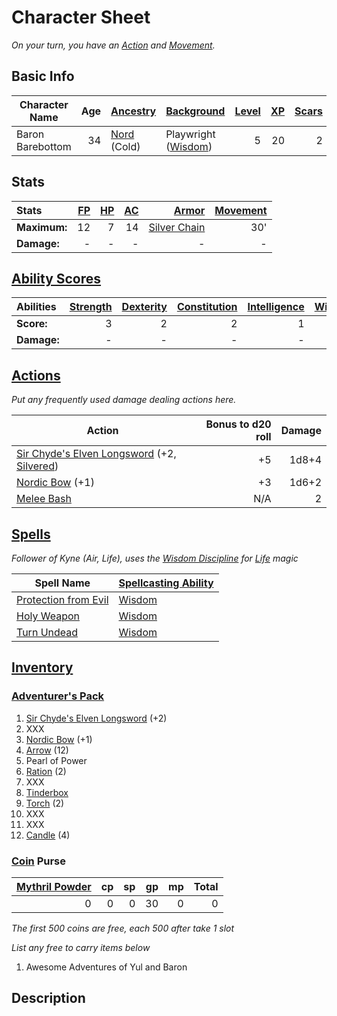 # Character Sheet

*On your turn, you have an [Action](../../../../Game%20Procedures/Core%20Procedures/Action.md) and [Movement](../../../../Game%20Procedures/Combat/Movement.md).*

## Basic Info

| Character Name   | Age | [Ancestry](../../../../Player%20Characters/Ancenstries/Ancestry.md)             | [Background](../../../../Player%20Characters/Backgrounds/Background.md)                 | [Level](../../../../Player%20Characters/Derived%20Statistics/Level.md) | [XP](../../../../Player%20Characters/Derived%20Statistics/Experience%20Points.md) | [Scars](../../../../Player%20Characters/Derived%20Statistics/Scars.md) |
| ---------------- | --: | :------------------------------------------------------------------------------ | :-------------------------------------------------------------------------------------- | ---------------------------------------------------------------------: | --------------------------------------------------------------------------------: | ---------------------------------------------------------------------: |
| Baron Barebottom |  34 | [Nord](../../../../Player%20Characters/Ancenstries/Mechanical/Primal.md) (Cold) | Playwright ([Wisdom](../../../../Player%20Characters/The%20Ability%20Scores/Wisdom.md)) |                                                                      5 |                                                                                20 |                                                                      2 |

## Stats

| Stats        | [FP](../../../../Player%20Characters/Derived%20Statistics/Fatigue%20Points.md) | [HP](../../../../Player%20Characters/Derived%20Statistics/Health%20Points.md) | [AC](../../../../Player%20Characters/Derived%20Statistics/Armor%20Class.md) |                                          [Armor](../../../../Items%20and%20Gear/Armor/Armor.md) | [Movement](../../../../Game%20Procedures/Combat/Movement.md) |
| :----------- | --------------------------------------------------------------------------: | -------------------------------------------------------------------------: | -----------------------------------------------------------------------: | -------------------------------------------------------------------------------------------: | --------------------------------------------------------: |
| **Maximum:** |                                                                          12 |                                                                          7 |                                                                       14 | [Silver Chain](../../../../Items%20and%20Gear/Armor/Silvered%20Armor/Silver%20Chain%20Armor.md) |                                                       30' |
| **Damage:**  |                                                                           - |                                                                          - |                                                                        - |                                                                                            - |                                                         - |

## [Ability Scores](../../../../Player%20Characters/The%20Ability%20Scores/Ability%20Scores.md)

| Abilities   | [Strength](../../../../Player%20Characters/The%20Ability%20Scores/Strength.md) | [Dexterity](../../../../Player%20Characters/The%20Ability%20Scores/Dexterity.md) | [Constitution](../../../../Player%20Characters/The%20Ability%20Scores/Constitution.md) | [Intelligence](../../../../Player%20Characters/The%20Ability%20Scores/Intelligence.md) | [Wisdom](../../../../Player%20Characters/The%20Ability%20Scores/Wisdom.md)<br> | [Charisma](../../../../Player%20Characters/The%20Ability%20Scores/Charisma.md)<br> |
| :---------- | -----------------------------------------------------------------------------: | -------------------------------------------------------------------------------: | -------------------------------------------------------------------------------------: | -------------------------------------------------------------------------------------: | -----------------------------------------------------------------------------: | ---------------------------------------------------------------------------------: |
| **Score:**  |                                                                              3 |                                                                                2 |                                                                                      2 |                                                                                      1 |                                                                          3 (P) |                                                                                  2 |
| **Damage:** |                                                                              - |                                                                                - |                                                                                      - |                                                                                      - |                                                                              - |                                                                                  - |

## [Actions](../../../../Game%20Procedures/Core%20Procedures/Action.md)

*Put any frequently used damage dealing actions here.*

| Action                                                                                                                                                                                                           | Bonus to d20 roll | Damage |
| ---------------------------------------------------------------------------------------------------------------------------------------------------------------------------------------------------------------- | ----------------: | -----: |
| [Sir Chyde's Elven Longsword](../../../../Items%20and%20Gear/Weapons/Melee%20Weapons/Medium%20Skilled%20Weapon.md) (+2, [Silvered](../../../../Items%20and%20Gear/Material%20Properties/Silvered%20Property.md)) |                +5 |  1d8+4 |
| [Nordic Bow](../../../../Items%20and%20Gear/Weapons/Ranged%20Weapons/Medium%20Bow.md) (+1)                                                                                                                       |                +3 |  1d6+2 |
| [Melee Bash](../../../../Game%20Procedures/Combat/Melee%20Attack.md#Melee%20Bash)                                                                                                                                |               N/A |      2 |

## [Spells](../../../../Magic/Spells.md)

*Follower of Kyne (Air, Life), uses the [Wisdom Discipline](../../../../Magic/Spellcasting/Spellcasting%20Disciplines/Wisdom%20Discipline.md) for [Life](../../../../Magic/Spells/Spell%20Domains/Life.md) magic*

| Spell Name                                                                                              | [Spellcasting Ability](../../../../Magic/Spellcasting/Spellcasting%20Ability.md) |
| ------------------------------------------------------------------------------------------------------- | ----------------------------------------------------------------------------- |
| [Protection from Evil](../../../../Magic/Spells/Spells%20by%20Level/Level%201/Protection%20from%20Evil.md) | [Wisdom](../../../../Player%20Characters/The%20Ability%20Scores/Wisdom.md)       |
| [Holy Weapon](../../../../Magic/Spells/Spells%20by%20Level/Level%202/Holy%20Weapon.md)                     | [Wisdom](../../../../Player%20Characters/The%20Ability%20Scores/Wisdom.md)       |
| [Turn Undead](../../../../Magic/Spells/Spells%20by%20Level/Level%201/Turn%20Undead.md)                     | [Wisdom](../../../../Player%20Characters/The%20Ability%20Scores/Wisdom.md)       |

## [Inventory](../../../../Player%20Characters/Derived%20Statistics/Inventory.md)

### [Adventurer's Pack](../../../../Items%20and%20Gear/Gear/100%20Coins/Adventurer's%20Pack.md)

1. [Sir Chyde's Elven Longsword](../../../../Items%20and%20Gear/Weapons/Melee%20Weapons/Large%20Skilled%20Weapon.md) (+2)
2. XXX
3. [Nordic Bow](../../../../Items%20and%20Gear/Weapons/Ranged%20Weapons/Medium%20Bow.md) (+1)
4. [Arrow](../../../../Items%20and%20Gear/Weapons/Ammo/Arrow.md) (12)
5. Pearl of Power
6. [Ration](../../../../Items%20and%20Gear/Gear/1%20Coin/Ration.md) (2)
7. XXX
8. [Tinderbox](../../../../Items%20and%20Gear/Gear/10%20Coins/Tinderbox.md)
9. [Torch](../../../../Items%20and%20Gear/Gear/1%20Coin/Torch.md) (2)
10. XXX
11. XXX
12. [Candle](../../../../Items%20and%20Gear/Gear/10%20Coins/Candle.md) (4)

### [Coin](../../../../Resources%20for%20GMs/Economy/Coins.md) Purse

| [Mythril Powder](../../../../Magic/Spellcasting/Mythril.md) |  cp |  sp |  gp |  mp | Total |
| -------------------------------------------------------: | --: | --: | --: | --: | ----: |
|                                                        0 |   0 |   0 |  30 |   0 |     0 |

*The first 500 coins are free, each 500 after take 1 slot*

*List any free to carry items below*

1. Awesome Adventures of Yul and Baron

## Description
